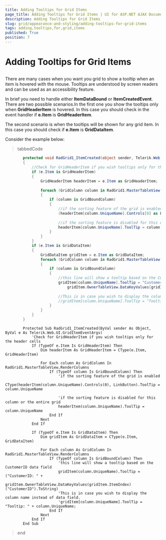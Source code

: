 ```yaml
---
title: Adding Tooltips for Grid Items
page_title: Adding Tooltips for Grid Items | UI for ASP.NET AJAX Documentation
description: Adding Tooltips for Grid Items
slug: grid/appearance-and-styling/adding-tooltips-for-grid-items
tags: adding,tooltips,for,grid,items
published: True
position: 7
---
```


# Adding Tooltips for Grid Items



## 

There are many cases when you want you grid to show a tooltip when an item is hovered with the mouse. Tooltips are understood by screen readers and can be used as an accessibility feature.

In brief you need to handle either __ItemDataBound__ or __ItemCreatedEvent__. There are two possible scenarios.In the first one you show the tooltips only when __GridHeaderItem__ is hovered. In this case you should check in the event handler if __e.Item__ is __GridHeaderItem__.

The second scenario is when the tooltips will be shown for any grid item. In this case you should check if __e.Item__ is __GridDataItem__.

Consider the example below:

>tabbedCode

````C#
	    protected void RadGrid1_ItemCreated(object sender, Telerik.Web.UI.GridItemEventArgs e)
	    {
	        //Check for GridHeaderItem if you wish tooltips only for the header cells
	        if (e.Item is GridHeaderItem)
	        {
	            GridHeaderItem headerItem = e.Item as GridHeaderItem;
	
	            foreach (GridColumn column in RadGrid1.MasterTableView.RenderColumns)
	            {
	                if (column is GridBoundColumn)
	                {
	                    //if the sorting feature of the grid is enabled
	                    (headerItem[column.UniqueName].Controls[0] as LinkButton).ToolTip = column.UniqueName;
	
	                    //if the sorting feature is disabled for this column or the entire grid
	                    headerItem[column.UniqueName].ToolTip = column.UniqueName;
	                }
	            }
	        }
	        if (e.Item is GridDataItem)
	        {
	            GridDataItem gridItem = e.Item as GridDataItem;
	            foreach (GridColumn column in RadGrid1.MasterTableView.RenderColumns)
	            {
	                if (column is GridBoundColumn)
	                {
	                    //this line will show a tooltip based on the CustomerID data field
	                    gridItem[column.UniqueName].ToolTip = "CustomerID: " + 
	                        gridItem.OwnerTableView.DataKeyValues[gridItem.ItemIndex]["CustomerID"].ToString();
	
	                    //This is in case you wish to display the column name instead of data field.
	                    //gridItem[column.UniqueName].ToolTip = "Tooltip: " + column.UniqueName;
	                }
	            }
	        }
	    }
````
````VB.NET
	    Protected Sub RadGrid1_ItemCreated(ByVal sender As Object, ByVal e As Telerik.Web.UI.GridItemEventArgs)
	        'Check for GridHeaderItem if you wish tooltips only for the header cells
	        If (TypeOf e.Item Is GridHeaderItem) Then
	            Dim headerItem As GridHeaderItem = CType(e.Item, GridHeaderItem)
	
	            For Each column As GridColumn In RadGrid1.MasterTableView.RenderColumns
	                If (TypeOf column Is GridBoundColumn) Then
	                    'if the sorting feature of the grid is enabled
	                    CType(headerItem(column.UniqueName).Controls(0), LinkButton).ToolTip = column.UniqueName
	
	                    'if the sorting feature is disabled for this column or the entire grid
	                    headerItem(column.UniqueName).ToolTip = column.UniqueName
	                End If
	            Next
	        End If
	
	        If (TypeOf e.Item Is GridDataItem) Then
	            Dim gridItem As GridDataItem = CType(e.Item, GridDataItem)
	
	            For Each column As GridColumn In RadGrid1.MasterTableView.RenderColumns
	                If (TypeOf column Is GridBoundColumn) Then
	                    'this line will show a tooltip based on the CustomerID data field
	                    gridItem(column.UniqueName).ToolTip = ("CustomerID: " +
	                                                           gridItem.OwnerTableView.DataKeyValues(gridItem.ItemIndex)("CustomerID").ToString)
	                    'This is in case you wish to display the column name instead of data field.
	                    'gridItem[column.UniqueName].ToolTip = "Tooltip: " + column.UniqueName;
	                End If
	            Next
	        End If
	    End Sub
````
>end
